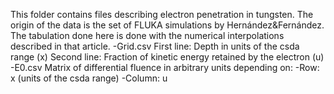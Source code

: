 This folder contains files describing electron penetration in tungsten.
The origin of the data is the set of FLUKA simulations by Hernández&Fernández.
The tabulation done here is done with the numerical interpolations described in that article.
-Grid.csv
	First line: Depth in units of the csda range (x)
	Second line: Fraction of kinetic energy retained by the electron (u)
-E0.csv
	Matrix of differential fluence in arbitrary units depending on:
		-Row: x (units of the csda range)
		-Column: u


